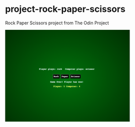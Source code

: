 # project-rock-paper-scissors
Rock Paper Scissors project from The Odin Project

<img src="./screenshots/gameover_screen.png" width="80%" height="80%">
